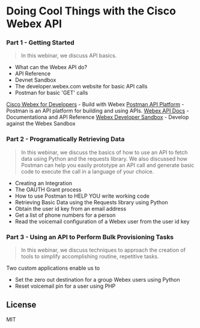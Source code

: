# Doing Cool Things with the Cisco Webex API
### Part 1 - Getting Started
> In this webinar, we discuss API basics.

- What can the Webex API do?
- API Reference
- Devnet Sandbox
- The developer.webex.com website for basic API calls
- Postman for basic 'GET' calls

[Cisco Webex for Developers] - Build with Webex
[Postman API Platform] - Postman is an API platform for building and using APIs. 
[Webex API Docs] - Documentationa and API Reference
[Webex Developer Sandbox] - Develop against the Webex Sandbox
### Part 2 - Programatically Retrieving Data
> In this webinar, we discuss the basics of how to use an API to fetch data using Python and the requests library. We also discussed how Postman can help you easily prototype an API call and generate basic code to execute the call in a language of your choice.

- Creating an Integration
- The OAUTH Grant process
- How to use Postman to HELP YOU write working code
- Retrieving Basic Data using the Requests library using Python
- Obtain the user id key from an email address
- Get a list of phone numbers for a person
- Read the voicemail configuration of a Webex user from the user id key

### Part 3 - Using an API to Perform Bulk Provisioning Tasks
> In this webinar, we discuss techniques to approach the creation of tools to simplify accomplishing routine, repetitive tasks. 

Two custom applications enable us to
- Set the zero out destination for a group Webex users using Python
- Reset voicemail pin for a user using PHP



## License

MIT

[//]: # (These are reference links used in the body of this note and get stripped out when the markdown processor does its job. There is no need to format nicely because it shouldn't be seen. Thanks SO - http://stackoverflow.com/questions/4823468/store-comments-in-markdown-syntax)

   [Cisco Webex for Developers]: <https://developer.webex.com>
   [Postman API Platform]: <http://www.postman.com>
   [Webex API Docs]: <https://developer.webex.com/docs>
   [Webex Developer Sandbox]: https://developer.webex.com/docs/developer-sandbox-guide
   
